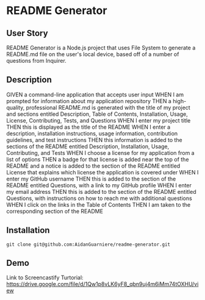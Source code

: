 # README Generator

## User Story
README Generator is a Node.js project that uses File System to generate a README.md file on the user's local device, based off of a number of questions from Inquirer. 

## Description
GIVEN a command-line application that accepts user input
WHEN I am prompted for information about my application repository
THEN a high-quality, professional README.md is generated with the title of my project and sections entitled Description, Table of Contents, Installation, Usage, License, Contributing, Tests, and Questions
WHEN I enter my project title
THEN this is displayed as the title of the README
WHEN I enter a description, installation instructions, usage information, contribution guidelines, and test instructions
THEN this information is added to the sections of the README entitled Description, Installation, Usage, Contributing, and Tests
WHEN I choose a license for my application from a list of options
THEN a badge for that license is added near the top of the README and a notice is added to the section of the README entitled License that explains which license the application is covered under
WHEN I enter my GitHub username
THEN this is added to the section of the README entitled Questions, with a link to my GitHub profile
WHEN I enter my email address
THEN this is added to the section of the README entitled Questions, with instructions on how to reach me with additional questions
WHEN I click on the links in the Table of Contents
THEN I am taken to the corresponding section of the README

## Installation 
`git clone git@github.com:AidanGuarniere/readme-generator.git`


## Demo
Link to Screencastify Turtorial: https://drive.google.com/file/d/1Qw1p8vLK6yF8_qbn9uj4m6iMm74tOXHU/view
